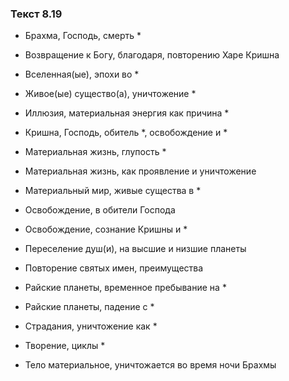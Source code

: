 ### Текст 8.19

- Брахма, Господь, смерть *

- Возвращение к Богу, благодаря, повторению Харе Кришна

- Вселенная(ые), эпохи во *

- Живое(ые) существо(а), уничтожение *

- Иллюзия, материальная энергия как причина *

- Кришна, Господь, обитель *, освобождение и *

- Материальная жизнь, глупость *

- Материальная жизнь, как проявление и уничтожение

- Материальный мир, живые существа в *

- Освобождение, в обители Господа

- Освобождение, сознание Кришны и *

- Переселение душ(и), на высшие и низшие планеты

- Повторение святых имен, преимущества

- Райские планеты, временное пребывание на *

- Райские планеты, падение с *

- Страдания, уничтожение как *

- Творение, циклы *

- Тело материальное, уничтожается во время ночи Брахмы
	
